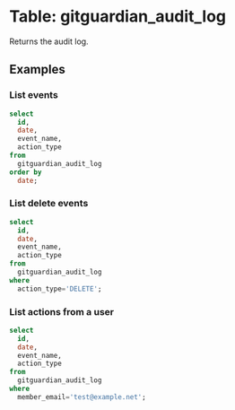 # Table: gitguardian_audit_log

Returns the audit log.

## Examples

### List events

```sql
select
  id,
  date,
  event_name,
  action_type
from
  gitguardian_audit_log
order by
  date;
```

### List delete events

```sql
select
  id,
  date,
  event_name,
  action_type
from
  gitguardian_audit_log
where
  action_type='DELETE';
```

### List actions from a user

```sql
select
  id,
  date,
  event_name,
  action_type
from
  gitguardian_audit_log
where
  member_email='test@example.net';
```
